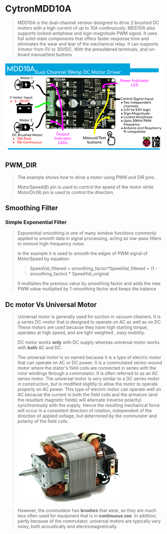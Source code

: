 # CytronMDD10A
> MDD10A is the dual-channel version designed to drive 2 brushed DC motors with a high current of up to 10A continuously. MDD10A also supports locked-antiphase and sign-magnitude PWM signal. It uses full solid-state components that offers faster response time and eliminates the wear and tear of the mechanical relay.
It can supports Vmotor from 5V to 30VDC. With the presoldered terminals, and on-board manual/test buttons

![cytron](img/MDD10A_Overview.png)

## PWM_DIR
> The example shows how to drive a motor using PWM and DIR pins.
>
>MotorSpeed(8) pin is used to control the speed of the motor while MotorDir(9) pin is used to control the direction.

## Smoothing Filter
### Simple Exponential Filter
> Exponential smoothing is one of many window functions commonly applied to smooth data in signal processing, acting as low-pass filters to remove high-frequency noise.
>
>In the example it is used to smooth the edges of PWM signal of MotorSpeed by equation:
>> SpeedVal_filtered = smoothing_factor*SpeedVal_filtered + (1 - smoothing_factor) * SpeedVal_original
>
>It multiplies the previous value by smoothing factor and adds the new PWM value multiplied by 1-smoothing factor and keeps the balance

## Dc motor Vs Universal Motor
>Universal motor is generally used for suction in vacuum cleaners. It is a series DC-motor that is designed to operate on AC as well as on DC. These motors are used because they have high starting torque, operates at high speed, and are light weighted , easy mobility.
>
>DC motor works **only** with DC supply whereas universal motor works with **both** AC and DC.
>
>The universal motor is so named because it is a type of electric motor that can operate on AC or DC power. It is a commutated series-wound motor where the stator's field coils are connected in series with the rotor windings through a commutator. It is often referred to as an AC series motor. The universal motor is very similar to a DC series motor in construction, but is modified slightly to allow the motor to operate properly on AC power. This type of electric motor can operate well on AC because the current in both the field coils and the armature (and the resultant magnetic fields) will alternate (reverse polarity) synchronously with the supply. Hence the resulting mechanical force will occur in a consistent direction of rotation, independent of the direction of applied voltage, but determined by the commutator and polarity of the field coils.
![UniversalMotor](img/3.png)

> However, the commutator has **brushes** that wear, so they are much less often used for equipment that is in **continuous use**. In addition, partly because of the commutator, universal motors are typically very noisy, both acoustically and electromagnetically.
